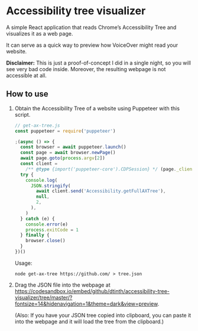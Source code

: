 # Accessibility tree visualizer

A simple React application that reads Chrome’s Accessibility Tree and visualizes it as a web page.

It can serve as a quick way to preview how VoiceOver might read your website.

**Disclaimer:** This is just a proof-of-concept I did in a single night, so you will see very bad code inside.
Moreover, the resulting webpage is not accessible at all.

## How to use

1. Obtain the Accessibility Tree of a website using Puppeteer with this script.

   ```js
   // get-ax-tree.js
   const puppeteer = require('puppeteer')

   ;(async () => {
     const browser = await puppeteer.launch()
     const page = await browser.newPage()
     await page.goto(process.argv[2])
     const client =
       /** @type {import('puppeteer-core').CDPSession} */ (page._client)
     try {
       console.log(
         JSON.stringify(
           await client.send('Accessibility.getFullAXTree'),
           null,
           2,
         ),
       )
     } catch (e) {
       console.error(e)
       process.exitCode = 1
     } finally {
       browser.close()
     }
   })()
   ```

   Usage:

   ```
   node get-ax-tree https://github.com/ > tree.json
   ```

2. Drag the JSON file into the webpage at https://codesandbox.io/embed/github/dtinth/accessibility-tree-visualizer/tree/master/?fontsize=14&hidenavigation=1&theme=dark&view=preview.

   (Also: If you have your JSON tree copied into clipboard, you can paste it into the webpage and it will load the tree from the clipboard.)
